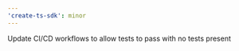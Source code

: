 ```yaml
---
'create-ts-sdk': minor
---
```


Update CI/CD workflows to allow tests to pass with no tests present
